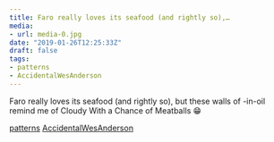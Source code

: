 ```yaml
---
title: Faro really loves its seafood (and rightly so),…
media:
- url: media-0.jpg
date: "2019-01-26T12:25:33Z"
draft: false
tags:
- patterns
- AccidentalWesAnderson
---
```

Faro really loves its seafood \(and rightly so\), but these walls of <seafood>-in-oil remind me of Cloudy With a Chance of Meatballs 😁



[patterns](/tags/patterns) [AccidentalWesAnderson](/tags/accidentalwesanderson)
